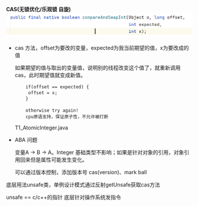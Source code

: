 **CAS(无锁优化/乐观锁 自旋)**
![img.png](img.png)
- cas 方法，offset为要改的变量，expected为我当前期望的值，x为要改成的值

    如果期望的值与取出的变量值，说明别的线程改变这个值了，就重新调用cas，此时期望值就变成新值。
        
          if(offset == expected) {
           offset = x;
          }
        
          otherwise try again!
          cpu原语支持，保证原子性，不允许被打断
    T1_AtomicInteger.java

- ABA 问题

  变量A -> B -> A。Integer 基础类型不影响；如果是针对对象的引用，对象引用回来但是属性可能发生变化。
  
  可以通过版本控制，添加版本号 cas(version)、mark ball
    

底层用法unsafe类，单例设计模式通过反射getUnsafe获取cas方法

unsafe == c/c++的指针
底层针对操作系统发指令

